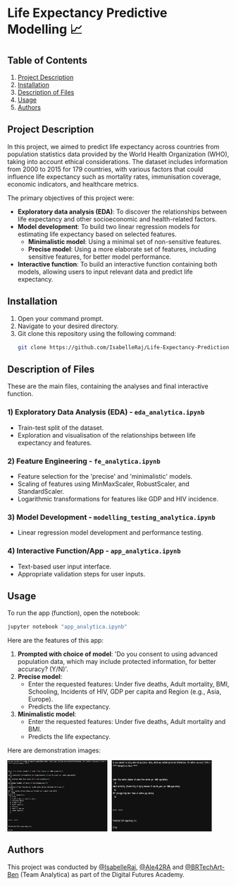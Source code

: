 # Life Expectancy Predictive Modelling 📈

## Table of Contents
1. [Project Description](#project-description)
2. [Installation](#installation)
3. [Description of Files](#description-of-files)
4. [Usage](#usage)
6. [Authors](#authors)
   
## Project Description
In this project, we aimed to predict life expectancy across countries from population statistics data provided by the World Health Organization (WHO), taking into account ethical considerations. The dataset includes information from 2000 to 2015 for 179 countries, with various factors that could influence life expectancy such as mortality rates, immunisation coverage, economic indicators, and healthcare metrics.

The primary objectives of this project were:
- **Exploratory data analysis (EDA)**: To discover the relationships between life expectancy and other socioeconomic and health-related factors.
- **Model development**: To build two linear regression models for estimating life expectancy based on selected features.
  - **Minimalistic model**: Using a minimal set of non-sensitive features.
  - **Precise model**: Using a more elaborate set of features, including sensitive features, for better model performance.
- **Interactive function**: To build an interactive function containing both models, allowing users to input relevant data and predict life expectancy.

## Installation
1. Open your command prompt.
2. Navigate to your desired directory.
3. Git clone this repository using the following command:
   ```bash
   git clone https://github.com/IsabelleRaj/Life-Expectancy-Prediction
   ```
## Description of Files
These are the main files, containing the analyses and final interactive function.

### 1) Exploratory Data Analysis (EDA) - `eda_analytica.ipynb`
- Train-test split of the dataset.
- Exploration and visualisation of the relationships between life expectancy and features.

### 2) Feature Engineering - `fe_analytica.ipynb`
- Feature selection for the 'precise' and 'minimalistic' models.
- Scaling of features using MinMaxScaler, RobustScaler, and StandardScaler.
- Logarithmic transformations for features like GDP and HIV incidence.

### 3) Model Development - `modelling_testing_analytica.ipynb`
- Linear regression model development and performance testing.

### 4) Interactive Function/App - `app_analytica.ipynb`
- Text-based user input interface.
- Appropriate validation steps for user inputs.

## Usage

To run the app (function), open the notebook:
```bash
jupyter notebook "app_analytica.ipynb"
```

Here are the features of this app:
1. **Prompted with choice of model**: 'Do you consent to using advanced population data, which may include protected information, for better accuracy? (Y/N)'.
2. **Precise model**:
   - Enter the requested features: Under five deaths, Adult mortality, BMI, Schooling, Incidents of HIV, GDP per capita and Region (e.g., Asia, Europe).
   - Predicts the life expectancy.
4. **Minimalistic model**:
   - Enter the requested features: Under five deaths, Adult mortality and BMI.
   - Predicts the life expectancy.

Here are demonstration images:

<div style="display: flex; gap: 10px;">
  <img src="Resources/demo_precise_model.png" alt="Image 1" style="width: 45%; border: none;"/>
  <img src="Resources/demo_minimal_model.png" alt="Image 2" style="width: 45%; border: none;"/>
</div>


## Authors
This project was conducted by [@IsabelleRaj](https://github.com/IsabelleRaj), [@Ale42RA](https://github.com/Ale42RA) and [@BRTechArt-Ben](https://github.com/BRTechArt-Ben) (Team Analytica) as part of the Digital Futures Academy.
